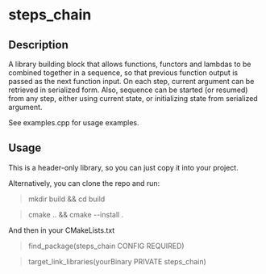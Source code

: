 # steps_chain

## Description

A library building block that allows functions, functors and lambdas to be combined together in a sequence, so that previous function output is passed as the next function input. On each step, current argument can be retrieved in serialized form. Also, sequence can be started (or resumed) from any step, either using current state, or initializing state from serialized argument.

See examples.cpp for usage examples.

## Usage

This is a header-only library, so you can just copy it into your project.

Alternatively, you can clone the repo and run:

> mkdir build && cd build

> cmake .. && cmake --install .

And then in your CMakeLists.txt

> find_package(steps_chain CONFIG REQUIRED)

> target_link_libraries(yourBinary PRIVATE steps_chain)
